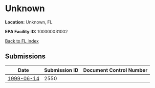 # Unknown

**Location:** Unknown, FL

**EPA Facility ID:** 100000031002

[Back to FL Index](../../index.md)

## Submissions

| Date | Submission ID | Document Control Number |
|------|--------------|-------------------------|
| [1999-06-14](submissions/2550.md) | 2550 |  |
